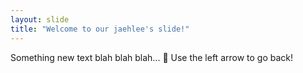 ```yaml
---
layout: slide
title: "Welcome to our jaehlee's slide!"
---
```

Something new text blah blah blah... :tada:
Use the left arrow to go back!
